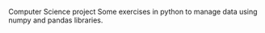 Computer Science project
Some exercises in python to manage data using numpy and pandas libraries. 
